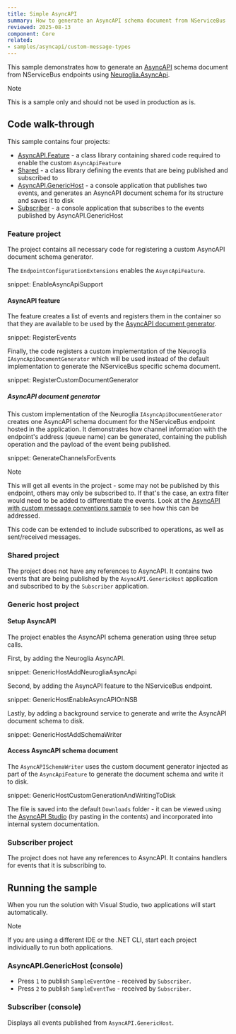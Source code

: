```yaml
---
title: Simple AsyncAPI
summary: How to generate an AsyncAPI schema document from NServiceBus
reviewed: 2025-08-13
component: Core
related:
- samples/asyncapi/custom-message-types
---
```


This sample demonstrates how to generate an [AsyncAPI](https://www.asyncapi.com/en) schema document from NServiceBus endpoints using [Neuroglia.AsyncApi](https://github.com/asyncapi/net-sdk).

> [!NOTE]
> This is a sample only and should not be used in production as is.

## Code walk-through

This sample contains four projects:

- [AsyncAPI.Feature](#code-walk-through-feature-project) - a class library containing shared code required to enable the custom `AsyncApiFeature`
- [Shared](#code-walk-through-shared-project) - a class library defining the events that are being published and subscribed to
- [AsyncAPI.GenericHost](#code-walk-through-generic-host-project) - a console application that publishes two events, and generates an AsyncAPI document schema for its structure and saves it to disk
- [Subscriber](#code-walk-through-subscriber-project) - a console application that subscribes to the events published by AsyncAPI.GenericHost

### Feature project

The project contains all necessary code for registering a custom AsyncAPI document schema generator.

The `EndpointConfigurationExtensions` enables the `AsyncApiFeature`.

snippet: EnableAsyncApiSupport

#### AsyncAPI feature

The feature creates a list of events and registers them in the container so that they are available to be used by the [AsyncAPI document generator](#code-walk-through-feature-project-asyncapi-feature-asyncapi-document-generator).

snippet: RegisterEvents

Finally, the code registers a custom implementation of the Neuroglia `IAsyncApiDocumentGenerator` which will be used instead of the default implementation to generate the NServiceBus specific schema document.

snippet: RegisterCustomDocumentGenerator

##### AsyncAPI document generator

This custom implementation of the Neuroglia `IAsyncApiDocumentGenerator` creates one AsyncAPI schema document for the NServiceBus endpoint hosted in the application. It demonstrates how channel information with the endpoint's address (queue name) can be generated, containing the publish operation and the payload of the event being published.

snippet: GenerateChannelsForEvents

> [!NOTE]
> This will get all events in the project - some may not be published by this endpoint, others may only be subscribed to. If that's the case, an extra filter would need to be added to differentiate the events.
> Look at the [AsyncAPI with custom message conventions sample](/samples/asyncapi/custom-message-types) to see how this can be addressed.

This code can be extended to include subscribed to operations, as well as sent/received messages.

### Shared project

The project does not have any references to AsyncAPI. It contains two events that are being published by the `AsyncAPI.GenericHost` application and subscribed to by the `Subscriber` application.

### Generic host project

#### Setup AsyncAPI

The project enables the AsyncAPI schema generation using three setup calls.

First, by adding the Neuroglia AsyncAPI.

snippet: GenericHostAddNeurogliaAsyncApi

Second, by adding the AsyncAPI feature to the NServiceBus endpoint.

snippet: GenericHostEnableAsyncAPIOnNSB

Lastly, by adding a background service to generate and write the AsyncAPI document schema to disk.

snippet: GenericHostAddSchemaWriter

#### Access AsyncAPI schema document

The `AsyncAPISchemaWriter` uses the custom document generator injected as part of the `AsyncApiFeature` to generate the document schema and write it to disk.

snippet: GenericHostCustomGenerationAndWritingToDisk

The file is saved into the default `Downloads` folder - it can be viewed using the [AsyncAPI Studio](https://studio.asyncapi.com/) (by pasting in the contents) and incorporated into internal system documentation.

### Subscriber project

The project does not have any references to AsyncAPI. It contains handlers for events that it is subscribing to.

## Running the sample

When you run the solution with Visual Studio, two applications will start automatically.

> [!NOTE]
> If you are using a different IDE or the .NET CLI, start each project individually to run both applications.

### AsyncAPI.GenericHost (console)

- Press `1` to publish `SampleEventOne` - received by `Subscriber`.
- Press `2` to publish `SampleEventTwo` - received by `Subscriber`.

### Subscriber (console)

Displays all events published from `AsyncAPI.GenericHost`.
